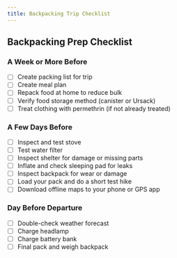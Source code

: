 ```yaml
---
title: Backpacking Trip Checklist
---
```


## Backpacking Prep Checklist

### A Week or More Before
- [ ] Create packing list for trip  
- [ ] Create meal plan  
- [ ] Repack food at home to reduce bulk  
- [ ] Verify food storage method (canister or Ursack)  
- [ ] Treat clothing with permethrin (if not already treated)  

### A Few Days Before
- [ ] Inspect and test stove  
- [ ] Test water filter  
- [ ] Inspect shelter for damage or missing parts  
- [ ] Inflate and check sleeping pad for leaks  
- [ ] Inspect backpack for wear or damage  
- [ ] Load your pack and do a short test hike  
- [ ] Download offline maps to your phone or GPS app  

### Day Before Departure
- [ ] Double-check weather forecast  
- [ ] Charge headlamp  
- [ ] Charge battery bank  
- [ ] Final pack and weigh backpack  